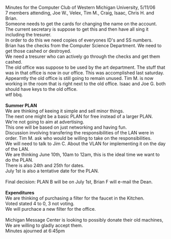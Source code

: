 Minutes for the Computer Club of Western Michigan University, 5/11/06<br>
7 members attending, Joe W., Velex, Tim M., Craig, Isaac, Chris H. and Brian.<br>
Someone needs to get the cards for changing the name on the account.  The current secretary
is suppose to get this and then have all sing it including the tresurer.<br>
In order to do this we need copies of everyones ID's and SS numbers.<br>
Brian has the checks from the Computer Science Department.  We need to get those cashed 
or destroyed.<br>
We need a tresurer who can actively go through the checks and get them cashed.<br>
The old office was suppose to be used by the art department.  The stuff that was in that office
is now in our office.  This was accomplished last saturday.<br>
Appearntly the old office is still going to remain unused.  Tim M. is now working in the room
that is right next to the old office. Isaac and Joe G. both should have keys to the old office.<br>
wtf bbq.<br>
<br>
<b>Summer PLAN</b><br>
We are thinking of keeing it simple and sell minor things.<br>
The next one might be a basic PLAN for free instead of a larger PLAN.<br>
We're not going to aim at advertising.<br>
This one will be based on just networking and having fun.<br>
Discussion involving transfering the responsibilities of the LAN were in order.  Tim M. ask who would be willing to take on the responsibilities.<br>
We will need to talk to Jim C. About the VLAN for implementing it on the day of the LAN.<br>
We are thinking June 10th, 10am to 12am, this is the ideal time we want to do the PLAN.<br>
There is also 24th and 25th for dates.<br>
July 1st is also a tentative date for the PLAN.<br>
<br>
Final decision: PLAN B will be on July 1st, Brian F will e-mail the Dean.<br>
<br>
<b>Expenditures</b><br>
We are thinking of purchasing a filter for the faucet in the Kitchen.<br>
Voted stated 4 to 0, 3 not voting.<br>
We will purchace a new filter for the office.<br>
<br>
Michigan Message Center is looking to possibly donate their old machines, We are willing to gladly accept them.<br>
Minutes ajourned at 6:45pm<br>
